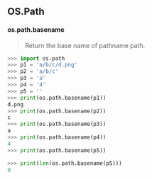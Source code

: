 ## OS.Path

#### os.path.basename
> Return the base name of pathname path.

```python
>>> import os.path
>>> p1 = 'a/b/c/d.png'
>>> p2 = 'a/b/c'
>>> p3 = 'a'
>>> p4 = '4'
>>> p5 = ''
>>> print(os.path.basename(p1))
d.png
>>> print(os.path.basename(p2))
c
>>> print(os.path.basename(p3))
a
>>> print(os.path.basename(p4))
4
>>> print(os.path.basename(p5))

>>> print(len(os.path.basename(p5)))
0
```